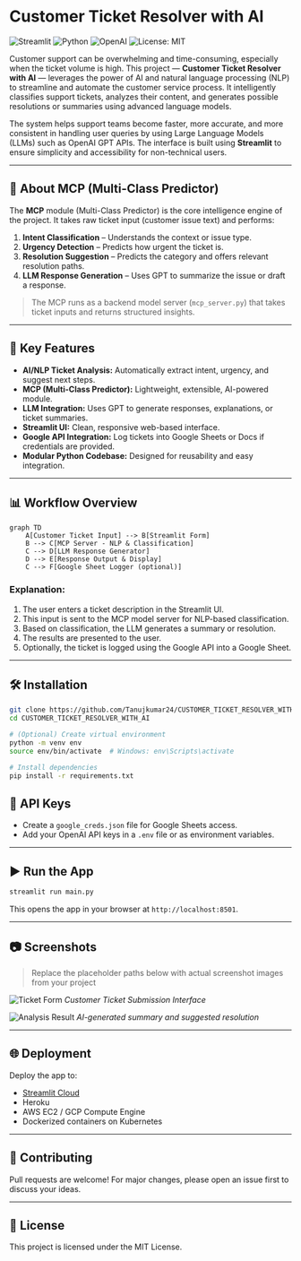 
# Customer Ticket Resolver with AI

![Streamlit](https://img.shields.io/badge/Streamlit-FF4B4B?style=flat&logo=streamlit&logoColor=white)
![Python](https://img.shields.io/badge/Python-3670A0?style=flat&logo=python&logoColor=white)
![OpenAI](https://img.shields.io/badge/OpenAI-412991?style=flat&logo=openai&logoColor=white)
![License: MIT](https://img.shields.io/badge/License-MIT-yellow.svg)

Customer support can be overwhelming and time-consuming, especially when the ticket volume is high. This project — **Customer Ticket Resolver with AI** — leverages the power of AI and natural language processing (NLP) to streamline and automate the customer service process. It intelligently classifies support tickets, analyzes their content, and generates possible resolutions or summaries using advanced language models.

The system helps support teams become faster, more accurate, and more consistent in handling user queries by using Large Language Models (LLMs) such as OpenAI GPT APIs. The interface is built using **Streamlit** to ensure simplicity and accessibility for non-technical users.

---

## 🧠 About MCP (Multi-Class Predictor)

The **MCP** module (Multi-Class Predictor) is the core intelligence engine of the project. It takes raw ticket input (customer issue text) and performs:

1. **Intent Classification** – Understands the context or issue type.
2. **Urgency Detection** – Predicts how urgent the ticket is.
3. **Resolution Suggestion** – Predicts the category and offers relevant resolution paths.
4. **LLM Response Generation** – Uses GPT to summarize the issue or draft a response.

> The MCP runs as a backend model server (`mcp_server.py`) that takes ticket inputs and returns structured insights.

---

## 🚀 Key Features

- **AI/NLP Ticket Analysis:** Automatically extract intent, urgency, and suggest next steps.
- **MCP (Multi-Class Predictor):** Lightweight, extensible, AI-powered module.
- **LLM Integration:** Uses GPT to generate responses, explanations, or ticket summaries.
- **Streamlit UI:** Clean, responsive web-based interface.
- **Google API Integration:** Log tickets into Google Sheets or Docs if credentials are provided.
- **Modular Python Codebase:** Designed for reusability and easy integration.

---

## 📊 Workflow Overview

```
graph TD
    A[Customer Ticket Input] --> B[Streamlit Form]
    B --> C[MCP Server - NLP & Classification]
    C --> D[LLM Response Generator]
    D --> E[Response Output & Display]
    C --> F[Google Sheet Logger (optional)]
```

### Explanation:
1. The user enters a ticket description in the Streamlit UI.
2. This input is sent to the MCP model server for NLP-based classification.
3. Based on classification, the LLM generates a summary or resolution.
4. The results are presented to the user.
5. Optionally, the ticket is logged using the Google API into a Google Sheet.

---

## 🛠️ Installation

```bash
git clone https://github.com/Tanujkumar24/CUSTOMER_TICKET_RESOLVER_WITH_AI.git
cd CUSTOMER_TICKET_RESOLVER_WITH_AI

# (Optional) Create virtual environment
python -m venv env
source env/bin/activate  # Windows: env\Scripts\activate

# Install dependencies
pip install -r requirements.txt
```

## 🔐 API Keys

- Create a `google_creds.json` file for Google Sheets access.
- Add your OpenAI API keys in a `.env` file or as environment variables.

---

## ▶️ Run the App

```bash
streamlit run main.py
```

This opens the app in your browser at `http://localhost:8501`.

---

## 📷 Screenshots

> Replace the placeholder paths below with actual screenshot images from your project

![Ticket Form](images/screenshot_form.png)
*Customer Ticket Submission Interface*

![Analysis Result](images/screenshot_analysis.png)
*AI-generated summary and suggested resolution*

---

## 🌐 Deployment

Deploy the app to:
- [Streamlit Cloud](https://streamlit.io/cloud)
- Heroku
- AWS EC2 / GCP Compute Engine
- Dockerized containers on Kubernetes

---

## 🤝 Contributing

Pull requests are welcome! For major changes, please open an issue first to discuss your ideas.

---

## 📄 License

This project is licensed under the MIT License.
